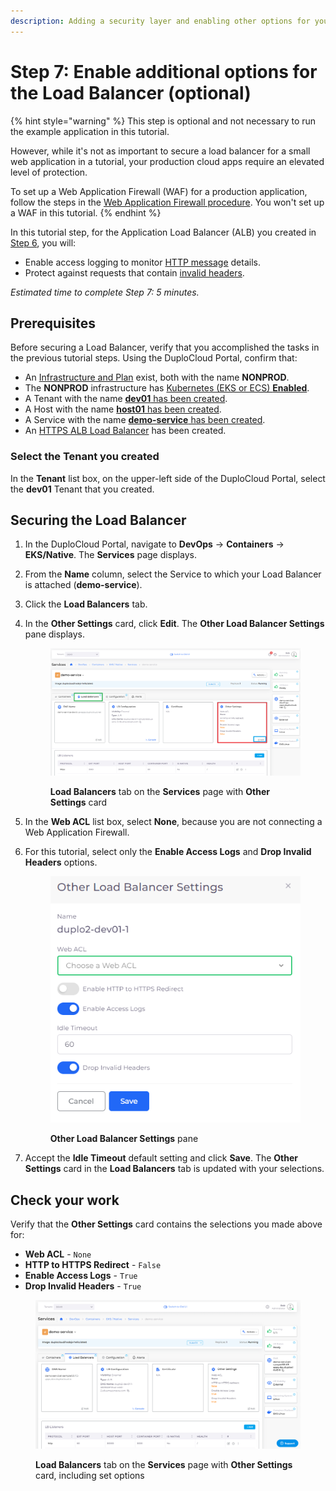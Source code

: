 ```yaml
---
description: Adding a security layer and enabling other options for your Load Balancer
---
```


# Step 7: Enable additional options for the Load Balancer (optional)

{% hint style="warning" %}
This step is optional and not necessary to run the example application in this tutorial.

However, while it's not as important to secure a load balancer for a small web application in a tutorial, your production cloud apps require an elevated level of protection.&#x20;

To set up a Web Application Firewall (WAF) for a production application, follow the steps in the [Web Application Firewall procedure](../../aws-services/web-application-firewall-waf.md). You won't set up a WAF in this tutorial.
{% endhint %}

In this tutorial step, for the Application Load Balancer (ALB) you created in [Step 6](../quick-start-duplocloud-docker-services/step-6-create-loadbalancer.md), you will:&#x20;

* Enable access logging to monitor [HTTP message](https://en.wikipedia.org/wiki/HTTP\_message\_body) details.
* Protect against requests that contain [invalid headers](https://en.wikipedia.org/wiki/List\_of\_HTTP\_header\_fields).

_Estimated time to complete Step 7: 5 minutes._

## Prerequisites

Before securing a Load Balancer, verify that you accomplished the tasks in the previous tutorial steps.   Using the DuploCloud Portal, confirm that:

* An [Infrastructure and Plan](../step-1-infrastructure.md) exist, both with the name **NONPROD**.
* The **NONPROD** infrastructure has [Kubernetes (EKS or ECS) **Enabled**](../step-1-infrastructure.md#check-your-work).&#x20;
* A Tenant with the name [**dev01** has been created](../step-2-tenant.md).
* A Host with the name [**host01** has been created](step-3-create-host.md).
* A Service with the name [**demo-service** has been created](step-5-create-app-via-k8s.md).
* An [HTTPS ALB Load Balancer](../quick-start-duplocloud-docker-services/step-6-create-loadbalancer.md) has been created.&#x20;

### Select the Tenant you created

In the **Tenant** list box, on the upper-left side of the DuploCloud Portal, select the **dev01** Tenant that you created.

## Securing the Load Balancer

1. In the DuploCloud Portal, navigate to **DevOps** -> **Containers** -> **EKS/Native**. The **Services** page displays.
2. From the **Name** column, select the Service to which your Load Balancer is attached (**demo-service**).
3. Click the **Load Balancers** tab.
4.  In the **Other Settings** card, click **Edit**. The **Other Load Balancer Settings** pane displays.

    <figure><img src="../../../.gitbook/assets/AWS_QS_19 (1).png" alt=""><figcaption><p><strong>Load Balancers</strong> tab on the <strong>Services</strong> page with <strong>Other Settings</strong> card </p></figcaption></figure>
5. In the **Web ACL** list box, select **None**, because you are not connecting a Web Application Firewall.
6.  For this tutorial, select only the **Enable Access Logs** and **Drop Invalid Headers** options.

    <figure><img src="../../../.gitbook/assets/AWS_QS_25.png" alt=""><figcaption><p><strong>Other Load Balancer Settings</strong> pane</p></figcaption></figure>
7. Accept the **Idle Timeout** default setting and click **Save**. The **Other Settings** card in the **Load Balancers** tab is updated with your selections.

## Check your work

Verify that the **Other Settings** card contains the selections you made above for:

* **Web ACL** - `None`
* **HTTP to HTTPS Redirect** - `False`
* **Enable Access Logs** - `True`
* **Drop Invalid Headers** - `True`

<figure><img src="../../../.gitbook/assets/AWS_QS_26.png" alt=""><figcaption><p><strong>Load Balancers</strong> tab on the <strong>Services</strong> page with <strong>Other Settings</strong> card, including set options </p></figcaption></figure>
